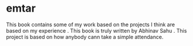 # emtar
This book contains some of my work based on the projects I think are based on my experience . This book is truly written by Abhinav Sahu . This project is based on how  anybody cann take a simple attendance.
